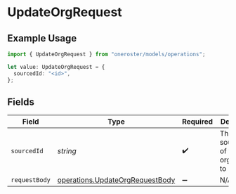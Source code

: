 # UpdateOrgRequest

## Example Usage

```typescript
import { UpdateOrgRequest } from "oneroster/models/operations";

let value: UpdateOrgRequest = {
  sourcedId: "<id>",
};
```

## Fields

| Field                                                                              | Type                                                                               | Required                                                                           | Description                                                                        |
| ---------------------------------------------------------------------------------- | ---------------------------------------------------------------------------------- | ---------------------------------------------------------------------------------- | ---------------------------------------------------------------------------------- |
| `sourcedId`                                                                        | *string*                                                                           | :heavy_check_mark:                                                                 | The sourcedId of the organization to update                                        |
| `requestBody`                                                                      | [operations.UpdateOrgRequestBody](../../models/operations/updateorgrequestbody.md) | :heavy_minus_sign:                                                                 | N/A                                                                                |